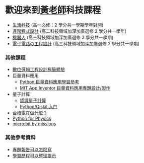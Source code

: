 # 歡迎來到[黃老師](http://nandemoi.github.io/cvs/cv)科技課程

* [生活科技](http://nandemoi.github.io/zl111/ed) (高一必修：2 學分共一學期學年對開)
* [進階程式設計](http://nandemoi.github.io/zl111/prog) (高二科技領域加深加廣選修 2 學分共ㄧ學年)
* [機器人](http://nandemoi.github.io/zl111/robot) (高三科技領域加深加廣選修 2 學分共一學期)
* [電子電路の工程設計](http://nandemoi.github.io/zl111/BB.pdf) (高三科技領域加深加廣選修 2 學分共一學期)

### 其他課程

* [數位邏輯⼯程設計極簡體驗](http://nandemoi.github.io/zl111/DLD.pdf)
* 巨量資料應用
  - [Python 巨量資料應用學習參考](http://nandemoi.github.io/zl111/Python.pdf)  
  - [MIT App Inventor 巨量資料應用專題設計/製作](http://nandemoi.github.io/zl111/AppInventor_BigData.pdf)  
* 量子計算
  - [認識量子計算](http://nandemoi.github.io/zl111/qc.pdf)  
  - [Python/Qiskit 入⾨](http://nandemoi.github.io/zl111/AppInventor_BigData.pdf)
* [台積電在做什麼？](http://nandemoi.github.io/zl111/tsmc.pdf)
* [Python for Physics](http://nandemoi.github.io/hsqc.pdf)
* [micro:bit by missions](http://nandemoi.github.io/zl111/mbm.pdf)

### 其他參考資料

* [專題報告可以怎麼寫](http://nandemoi.github.io/zl111/how2report.pdf)
* [學習歷程可以整理提示](http://nandemoi.github.io/zl111/cv_prep.pdf)
